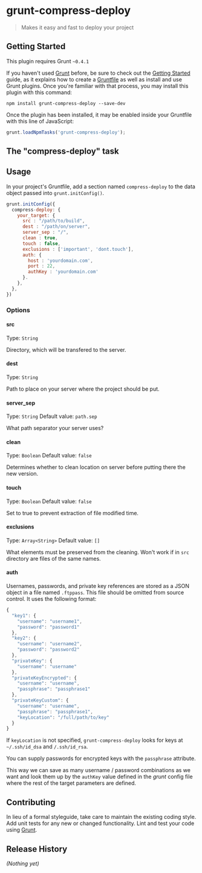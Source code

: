# grunt-compress-deploy

> Makes it easy and fast to deploy your project

## Getting Started
This plugin requires Grunt `~0.4.1`

If you haven't used [Grunt](http://gruntjs.com/) before, be sure to check out the [Getting Started](http://gruntjs.com/getting-started) guide, as it explains how to create a [Gruntfile](http://gruntjs.com/sample-gruntfile) as well as install and use Grunt plugins. Once you're familiar with that process, you may install this plugin with this command:

```shell
npm install grunt-compress-deploy --save-dev
```

Once the plugin has been installed, it may be enabled inside your Gruntfile with this line of JavaScript:

```js
grunt.loadNpmTasks('grunt-compress-deploy');
```

## The "compress-deploy" task

## Usage
In your project's Gruntfile, add a section named `compress-deploy` to the data object passed into `grunt.initConfig()`.

```js
grunt.initConfig({
  compress-deploy: {
    your_target: {
      src : "/path/to/build",
      dest : "/path/on/server",
      server_sep : "/",
      clean : true,
      touch : false,
      exclusions : ['important', 'dont.touch'],
      auth: {
        host : 'yourdomain.com',
        port : 22,
        authKey : 'yourdomain.com'
      }.
    },
  },
})
```

### Options

#### src
Type: `String`

Directory, which will be transfered to the server.

#### dest
Type: `String`

Path to place on your server where the project should be put.

#### server_sep
Type: `String`
Default value: `path.sep`

What path separator your server uses?

#### clean
Type: `Boolean`
Default value: `false`

Determines whether to clean location on server before putting there the new version.

#### touch
Type: `Boolean`
Default value: `false`

Set to true to prevent extraction of file modified time. 

#### exclusions
Type: `Array<String>`
Default value: `[]`

What elements must be preserved from the cleaning. Won't work if in `src` directory are files of the same names.

#### auth

Usernames, passwords, and private key references are stored as a JSON object in a file named `.ftppass`. This file should be omitted from source control. It uses the following format:

```javascript
{
  "key1": {
    "username": "username1",
    "password": "password1"
  },
  "key2": {
    "username": "username2",
    "password": "password2"
  },
  "privateKey": {
    "username": "username"
  },
  "privateKeyEncrypted": {
    "username": "username",
    "passphrase": "passphrase1"
  },
  "privateKeyCustom": {
    "username": "username",
    "passphrase": "passphrase1",
    "keyLocation": "/full/path/to/key"
  }
}
```

If `keyLocation` is not specified, `grunt-compress-deploy` looks for keys at `~/.ssh/id_dsa` and `/.ssh/id_rsa`.

You can supply passwords for encrypted keys with the `passphrase` attribute.

This way we can save as many username / password combinations as we want and look them up by the `authKey` value defined in the _grunt_ config file where the rest of the target parameters are defined.



## Contributing
In lieu of a formal styleguide, take care to maintain the existing coding style. Add unit tests for any new or changed functionality. Lint and test your code using [Grunt](http://gruntjs.com/).

## Release History
_(Nothing yet)_
